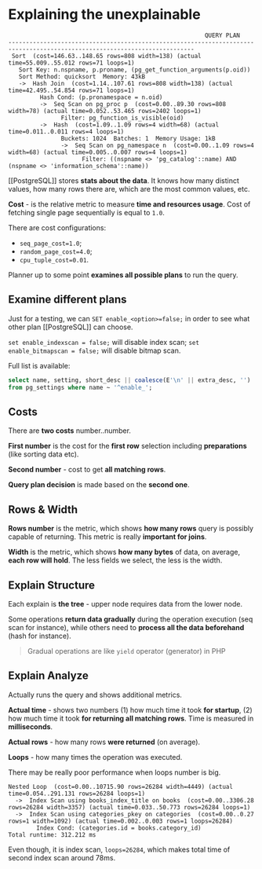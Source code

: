 # Explaining the unexplainable

```
                                                        QUERY PLAN
---------------------------------------------------------------------------------------------------------------------------
 Sort  (cost=146.63..148.65 rows=808 width=138) (actual time=55.009..55.012 rows=71 loops=1)
   Sort Key: n.nspname, p.proname, (pg_get_function_arguments(p.oid))
   Sort Method: quicksort  Memory: 43kB
   ->  Hash Join  (cost=1.14..107.61 rows=808 width=138) (actual time=42.495..54.854 rows=71 loops=1)
         Hash Cond: (p.pronamespace = n.oid)
         ->  Seq Scan on pg_proc p  (cost=0.00..89.30 rows=808 width=78) (actual time=0.052..53.465 rows=2402 loops=1)
               Filter: pg_function_is_visible(oid)
         ->  Hash  (cost=1.09..1.09 rows=4 width=68) (actual time=0.011..0.011 rows=4 loops=1)
               Buckets: 1024  Batches: 1  Memory Usage: 1kB
               ->  Seq Scan on pg_namespace n  (cost=0.00..1.09 rows=4 width=68) (actual time=0.005..0.007 rows=4 loops=1)
                     Filter: ((nspname <> 'pg_catalog'::name) AND (nspname <> 'information_schema'::name))
```

[[PostgreSQL]] stores **stats about the data**. It knows how many distinct values, how many rows there are, which are the most common values, etc.

**Cost** - is the relative metric to measure **time and resources usage**. Cost of fetching single page sequentially is equal to `1.0`.

There are cost configurations:
- `seq_page_cost=1.0`;
- `random_page_cost=4.0`;
- `cpu_tuple_cost=0.01`.

Planner up to some point **examines all possible plans** to run the query.

## Examine different plans

Just for a testing, we can `SET enable_<option>=false;` in order to see what other plan [[PostgreSQL]] can choose.

`set enable_indexscan = false;` will disable index scan;
`set enable_bitmapscan = false;` will disable bitmap scan.

Full list is available:
```sql
select name, setting, short_desc || coalesce(E'\n' || extra_desc, '')
from pg_settings where name ~ '^enable_';
```


## Costs

There are **two costs** number..number. 

**First number** is the cost for the **first row** selection including **preparations** (like sorting data etc).

**Second number** - cost to get **all matching rows**.

**Query plan decision** is made based on the **second one**.

## Rows & Width

**Rows number** is the metric, which shows **how many rows** query is possibly capable of returning. This metric is really **important for joins**.

**Width** is the metric, which shows **how many bytes** of data, on average, **each row will hold**. The less fields we select, the less is the width.

## Explain Structure

Each explain is **the tree** - upper node requires data from the lower node.

Some operations **return data gradually** during the operation execution (seq scan for instance), while others need to **process all the data beforehand** (hash for instance).

> Gradual operations are like `yield` operator (generator) in PHP

## Explain Analyze

Actually runs the query and shows additional metrics.

**Actual time** - shows two numbers (1) how much time it took **for startup**, (2) how much time it took **for returning all matching rows**. Time is measured in **milliseconds**.

**Actual rows** - how many rows **were returned** (on average).

**Loops** - how many times the operation was executed.

There may be really poor performance when loops number is big.

```
Nested Loop  (cost=0.00..10715.90 rows=26284 width=4449) (actual time=0.054..291.131 rows=26284 loops=1)
  ->  Index Scan using books_index_title on books  (cost=0.00..3306.28 rows=26284 width=3357) (actual time=0.033..50.773 rows=26284 loops=1)
  ->  Index Scan using categories_pkey on categories  (cost=0.00..0.27 rows=1 width=1092) (actual time=0.002..0.003 rows=1 loops=26284)
        Index Cond: (categories.id = books.category_id)
Total runtime: 312.212 ms
```

Even though, it is index scan, `loops=26284`, which makes total time of second index scan around 78ms.





